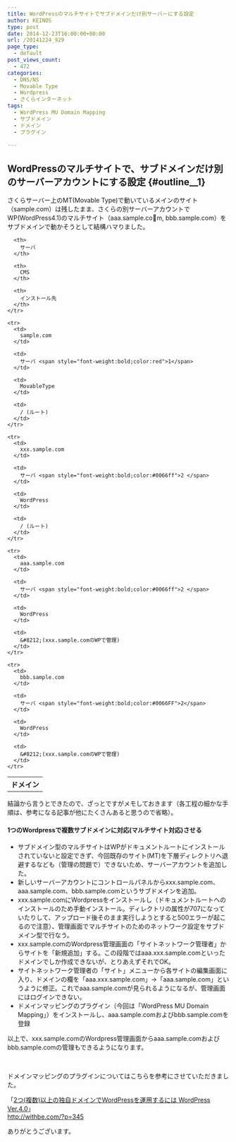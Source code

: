 ```yaml
---
title: WordPressのマルチサイトでサブドメインだけ別サーバーにする設定
author: KEINOS
type: post
date: 2014-12-23T16:00:00+00:00
url: /20141224_929
page_type:
  - default
post_views_count:
  - 472
categories:
  - DNS/NS
  - Movable Type
  - Wordpress
  - さくらインターネット
tags:
  - WordPress MU Domain Mapping
  - サブドメイン
  - ドメイン
  - プラグイン

---
```

## WordPressのマルチサイトで、サブドメインだけ別のサーバーアカウントにする設定 {#outline__1}

<div class="section">
  <p>
    さくらサーバー上のMT(Movable Type)で動いているメインのサイト（sample.com）は残したまま、さくらの別サーバーアカウントでWP(WordPress4.1)のマルチサイト（aaa.sample.com, bbb.sample.com）をサブドメインで動かそうとして結構ハマりました。
  </p>
  
  <table>
    <tr>
      <th>
        ドメイン
      </th>
      
      <th>
        サーバ
      </th>
      
      <th>
        CMS
      </th>
      
      <th>
        インストール先
      </th>
    </tr>
    
    <tr>
      <td>
        sample.com
      </td>
      
      <td>
        サーバ <span style="font-weight:bold;color:red">1</span>
      </td>
      
      <td>
        MovableType
      </td>
      
      <td>
        / (ルート)
      </td>
    </tr>
    
    <tr>
      <td>
        xxx.sample.com
      </td>
      
      <td>
        サーバ <span style="font-weight:bold;color:#0066ff">2 </span>
      </td>
      
      <td>
        WordPress
      </td>
      
      <td>
        / (ルート)
      </td>
    </tr>
    
    <tr>
      <td>
        aaa.sample.com
      </td>
      
      <td>
        サーバ <span style="font-weight:bold;color:#0066ff">2 </span>
      </td>
      
      <td>
        WordPress
      </td>
      
      <td>
        &#8212;(xxx.sample.comのWPで管理)
      </td>
    </tr>
    
    <tr>
      <td>
        bbb.sample.com
      </td>
      
      <td>
        サーバ <span style="font-weight:bold;color:#0066FF">2</span>
      </td>
      
      <td>
        WordPress
      </td>
      
      <td>
        &#8212;(xxx.sample.comのWPで管理)
      </td>
    </tr>
  </table>
  
  <p>
    結論から言うとできたので、ざっとですがメモしておきます（各工程の細かな手順は、参考になる記事が他にたくさんあると思うので省略）。
  </p>
  
  <h4 id="outline__1_0_1">
    1つのWordpressで複数サブドメインに対応(マルチサイト対応)させる
  </h4>
  
  <ul>
    <li>
      サブドメイン型のマルチサイトはWPがドキュメントルートにインストールされていないと設定できず、今回既存のサイト(MT)を下層ディレクトリへ退避するなども（管理の問題で）できないため、サーバーアカウントを追加した。
    </li>
    <li>
      新しいサーバーアカウントにコントロールパネルからxxx.sample.com、aaa.sample.com、bbb.sample.comというサブドメインを追加。
    </li>
    <li>
      xxx.sample.comにWordpressをインストールし（ドキュメントルートへのインストールのため手動インストール。ディレクトリの属性が707になっていたりして、アップロード後そのまま実行しようとすると500エラーが起こるので注意）、管理画面でマルチサイトのためのネットワーク設定をサブドメイン型で行なう。
    </li>
    <li>
      xxx.sample.comのWordpress管理画面の「サイトネットワーク管理者」からサイトを「新規追加」する。この段階ではaaa.xxx.sample.comといったドメインでしか作成できないが、とりあえずそれでOK。
    </li>
    <li>
      サイトネットワーク管理者の「サイト」メニューから各サイトの編集画面に入り、ドメインの欄を「aaa.xxx.sample.com」→「aaa.sample.com」というように修正。これでaaa.sample.comが見られるようになるが、管理画面にはログインできない。
    </li>
    <li>
      ドメインマッピングのプラグイン（今回は「WordPress MU Domain Mapping」）をインストールし、aaa.sample.comおよびbbb.sample.comを登録
    </li>
  </ul>
  
  <p>
    以上で、xxx.sample.comのWordpress管理画面からaaa.sample.comおよびbbb.sample.comの管理もできるようになります。
  </p>
  
  <p>
    &nbsp;
  </p>
  
  <p>
    ドメインマッピングのプラグインについてはこちらを参考にさせていただきました。
  </p>
  
  <p>
    「<a href="http://withbe.com/?p=345" target="_blank">2つ(複数)以上の独自ドメインでWordPressを運用するには WordPress Ver.4.0</a>」<br /> <a href="http://withbe.com/?p=345" target="_blank">http://withbe.com/?p=345</a>
  </p>
  
  <p>
    ありがとうございます。
  </p>
</div>